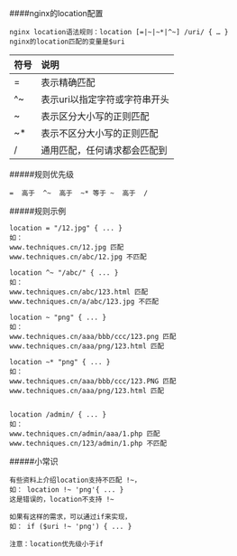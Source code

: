 ####nginx的location配置

    nginx location语法规则：location [=|~|~*|^~] /uri/ { … }
    nginx的location匹配的变量是$uri

| 符号       | 说明    |
| :--------   | :-----   | 
| = |   表示精确匹配|
| ^~|  表示uri以指定字符或字符串开头|
| ~ |  表示区分大小写的正则匹配|
| ~*|  表示不区分大小写的正则匹配|
|/|  通用匹配，任何请求都会匹配到|

#####规则优先级

    =  高于  ^~  高于  ~* 等于 ~  高于  /
    
#####规则示例

    location = "/12.jpg" { ... }
    如：
    www.techniques.cn/12.jpg 匹配
    www.techniques.cn/abc/12.jpg 不匹配
    
    location ^~ "/abc/" { ... }
    如：
    www.techniques.cn/abc/123.html 匹配
    www.techniques.cn/a/abc/123.jpg 不匹配
    
    location ~ "png" { ... }
    如：
    www.techniques.cn/aaa/bbb/ccc/123.png 匹配
    www.techniques.cn/aaa/png/123.html 匹配
    
    location ~* "png" { ... }
    如：
    www.techniques.cn/aaa/bbb/ccc/123.PNG 匹配
    www.techniques.cn/aaa/png/123.html 匹配
    
    
    location /admin/ { ... }
    如：
    www.techniques.cn/admin/aaa/1.php 匹配
    www.techniques.cn/123/admin/1.php 不匹配
    
#####小常识

    有些资料上介绍location支持不匹配 !~，
    如： location !~ 'png'{ ... }
    这是错误的，location不支持 !~
    
    如果有这样的需求，可以通过if来实现，
    如： if ($uri !~ 'png') { ... }
    
    注意：location优先级小于if
    